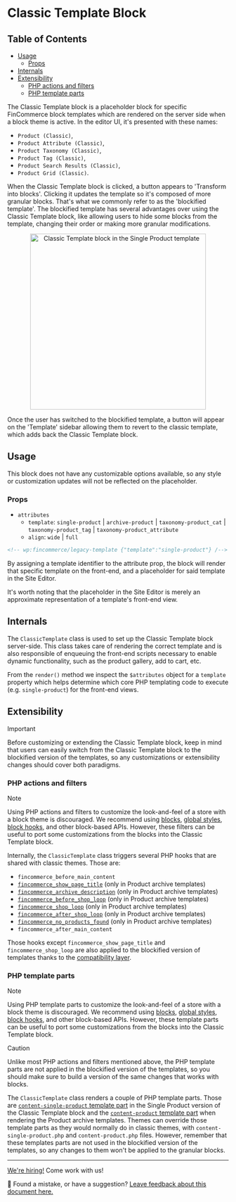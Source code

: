 # Classic Template Block <!-- omit in toc -->

## Table of Contents <!-- omit in toc -->

-   [Usage](#usage)
    -   [Props](#props)
-   [Internals](#internals)
-   [Extensibility](#extensibility)
    -   [PHP actions and filters](#php-actions-and-filters)
    -   [PHP template parts](#php-template-parts)

The Classic Template block is a placeholder block for specific FinCommerce block templates which are rendered on the server side when a block theme is active. In the editor UI, it's presented with these names:

- `Product (Classic)`,
- `Product Attribute (Classic)`,
- `Product Taxonomy (Classic)`,
- `Product Tag (Classic)`,
- `Product Search Results (Classic)`,
- `Product Grid (Classic)`.

When the Classic Template block is clicked, a button appears to 'Transform into blocks'. Clicking it updates the template so it's composed of more granular blocks. That's what we commonly refer to as the 'blockified template'. The blockified template has several advantages over using the Classic Template block, like allowing users to hide some blocks from the template, changing their order or making more granular modifications.

<p align="center"><!-- markdownlint-disable-line no-inline-html -->
  <img src="https://github.com/dieselfox1/fincommerce/assets/3616980/c996d4e8-8839-4542-b6a3-9f01627c482d" alt="Classic Template block in the Single Product template" width="400"/><!-- markdownlint-disable-line no-inline-html -->
</p><!-- markdownlint-disable-line no-inline-html -->

Once the user has switched to the blockified template, a button will appear on the 'Template' sidebar allowing them to revert to the classic template, which adds back the Classic Template block.

## Usage

This block does not have any customizable options available, so any style or customization updates will not be reflected on the placeholder.

### Props

-   `attributes`
    -   `template`: `single-product` | `archive-product` | `taxonomy-product_cat` | `taxonomy-product_tag` | `taxonomy-product_attribute`
    -   `align`: `wide` | `full`

```html
<!-- wp:fincommerce/legacy-template {"template":"single-product"} /-->
```

By assigning a template identifier to the attribute prop, the block will render that specific template on the front-end, and a placeholder for said template in the Site Editor.

It's worth noting that the placeholder in the Site Editor is merely an approximate representation of a template's front-end view.

## Internals

The `ClassicTemplate` class is used to set up the Classic Template block server-side. This class takes care of rendering the correct template and is also responsible of enqueuing the front-end scripts necessary to enable dynamic functionality, such as the product gallery, add to cart, etc.

From the `render()` method we inspect the `$attributes` object for a `template` property which helps determine which core PHP templating code to execute (e.g. `single-product`) for the front-end views.

## Extensibility

> [!IMPORTANT]
> Before customizing or extending the Classic Template block, keep in mind that users can easily switch from the Classic Template block to the blockified version of the templates, so any customizations or extensibility changes should cover both paradigms.

### PHP actions and filters

> [!NOTE]
> Using PHP actions and filters to customize the look-and-feel of a store with a block theme is discouraged. We recommend using [blocks](https://developer.finpress.org/block-editor/), [global styles](https://developer.finpress.org/themes/global-settings-and-styles/), [block hooks](https://make.finpress.org/core/2023/10/15/introducing-block-hooks-for-dynamic-blocks/), and other block-based APIs. However, these filters can be useful to port some customizations from the blocks into the Classic Template block.

Internally, the `ClassicTemplate` class triggers several PHP hooks that are shared with classic themes. Those are:

- `fincommerce_before_main_content`
- [`fincommerce_show_page_title`](https://github.com/dieselfox1/fincommerce/blob/f040e3acf7df9420a09d37b84358ac7d2e03b8a3/plugins/fincommerce/src/Blocks/BlockTypes/ClassicTemplate.php#L264) (only in Product archive templates)
- [`fincommerce_archive_description`](https://github.com/dieselfox1/fincommerce/blob/f040e3acf7df9420a09d37b84358ac7d2e03b8a3/plugins/fincommerce/src/Blocks/BlockTypes/ClassicTemplate.php#L281) (only in Product archive templates)
- [`fincommerce_before_shop_loop`](https://github.com/dieselfox1/fincommerce/blob/f040e3acf7df9420a09d37b84358ac7d2e03b8a3/plugins/fincommerce/src/Blocks/BlockTypes/ClassicTemplate.php#L296) (only in Product archive templates)
- [`fincommerce_shop_loop`](https://github.com/dieselfox1/fincommerce/blob/f040e3acf7df9420a09d37b84358ac7d2e03b8a3/plugins/fincommerce/src/Blocks/BlockTypes/ClassicTemplate.php#L309) (only in Product archive templates)
- [`fincommerce_after_shop_loop`](https://github.com/dieselfox1/fincommerce/blob/f040e3acf7df9420a09d37b84358ac7d2e03b8a3/plugins/fincommerce/src/Blocks/BlockTypes/ClassicTemplate.php#L324) (only in Product archive templates)
- [`fincommerce_no_products_found`](https://github.com/dieselfox1/fincommerce/blob/f040e3acf7df9420a09d37b84358ac7d2e03b8a3/plugins/fincommerce/src/Blocks/BlockTypes/ClassicTemplate.php#L333) (only in Product archive templates)
- `fincommerce_after_main_content`

Those hooks except `fincommerce_show_page_title` and `fincommerce_shop_loop` are also applied to the blockified version of templates thanks to the [compatibility layer](../../../../docs/internal-developers/blockified-templates/compatibility-layer.md).

### PHP template parts

> [!NOTE]
> Using PHP template parts to customize the look-and-feel of a store with a block theme is discouraged. We recommend using [blocks](https://developer.finpress.org/block-editor/), [global styles](https://developer.finpress.org/themes/global-settings-and-styles/), [block hooks](https://make.finpress.org/core/2023/10/15/introducing-block-hooks-for-dynamic-blocks/), and other block-based APIs. However, these template parts can be useful to port some customizations from the blocks into the Classic Template block.

> [!CAUTION]
> Unlike most PHP actions and filters mentioned above, the PHP template parts are not applied in the blockified version of the templates, so you should make sure to build a version of the same changes that works with blocks.

The `ClassicTemplate` class renders a couple of PHP template parts. Those are [`content-single-product` template part](https://github.com/dieselfox1/fincommerce/blob/f040e3acf7df9420a09d37b84358ac7d2e03b8a3/plugins/fincommerce/src/Blocks/BlockTypes/ClassicTemplate.php#L213) in the Single Product version of the Classic Template block and the [`content-product` template part](https://github.com/dieselfox1/fincommerce/blob/f040e3acf7df9420a09d37b84358ac7d2e03b8a3/plugins/fincommerce/src/Blocks/BlockTypes/ClassicTemplate.php#L311) when rendering the Product archive templates. Themes can override those template parts as they would normally do in classic themes, with `content-single-product.php` and `content-product.php` files. However, remember that these templates parts are not used in the blockified version of the templates, so any changes to them won't be applied to the granular blocks.

<!-- FEEDBACK -->

---

[We're hiring!](https://fincommerce.com/careers/) Come work with us!

🐞 Found a mistake, or have a suggestion? [Leave feedback about this document here.](https://github.com/dieselfox1/fincommerce/issues/new?assignees=&labels=type%3A+documentation&template=suggestion-for-documentation-improvement-correction.md&title=Feedback%20on%20./docs/README.md)

<!-- /FEEDBACK -->
